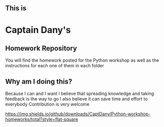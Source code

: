 ## This is
# Captain Dany's
## Homework Repository

You will find the homework posted for the Python workshop as well as the instructions for each one of them in each folder

## Why am I doing this?

Because I can and I want
I believe that spreading knowledge and taking feedback is the way to go
I also believe it can save time and effort to everybody
Contribution is very welcome

https://img.shields.io/github/downloads/CaptDany/Python-workshop-homeworks/total?style=flat-square
